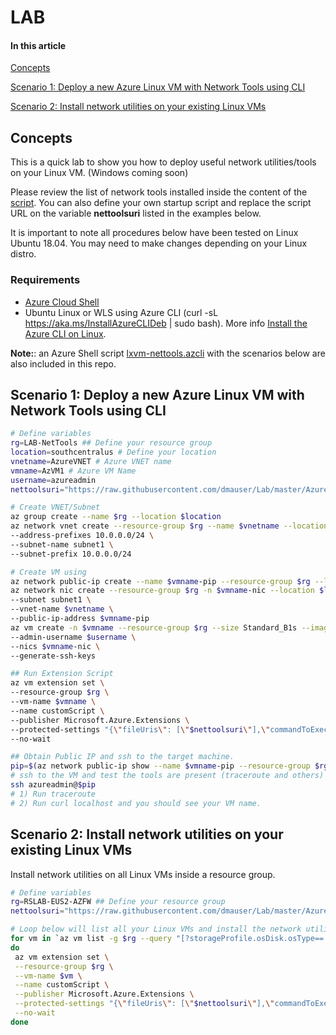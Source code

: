 # LAB

#### In this article

[Concepts](#Concepts)

[Scenario 1: Deploy a new Azure Linux VM with Network Tools using CLI](#scenario-1-deploy-a-new-azure-linux-vm-with-network-tools-using-cli)

[Scenario 2: Install network utilities on your existing Linux VMs](#scenario-2-install-network-utilities-on-your-existing-linux-vms)

## Concepts

This is a quick lab to show you how to deploy useful network utilities/tools on your Linux VM. (Windows coming soon)

Please review the list of network tools installed inside the content of the [script](https://raw.githubusercontent.com/dmauser/Lab/master/AzureVM-nettools/nettools.sh). You can also define your own startup script and replace the script URL on the variable **nettoolsuri** listed in the examples below.

It is important to note all procedures below have been tested on Linux Ubuntu 18.04. You may need to make changes depending on your Linux distro.

### Requirements

- [Azure Cloud Shell](https://shell.azure.com/)
- Ubuntu Linux or WLS using Azure CLI (curl -sL https://aka.ms/InstallAzureCLIDeb | sudo bash). More info [Install the Azure CLI on Linux](https://docs.microsoft.com/en-us/cli/azure/install-azure-cli-linux?pivots=apt).

**Note:**: an Azure Shell script [lxvm-nettools.azcli](https://raw.githubusercontent.com/dmauser/Lab/master/AzureVM-nettools/lxvm-nettools.azcli) with the scenarios below are also included in this repo.

## Scenario 1: Deploy a new Azure Linux VM with Network Tools using CLI

```Bash
# Define variables
rg=LAB-NetTools ## Define your resource group
location=southcentralus # Define your location
vnetname=AzureVNET # Azure VNET name
vmname=AzVM1 # Azure VM Name
username=azureadmin
nettoolsuri="https://raw.githubusercontent.com/dmauser/Lab/master/AzureVM-nettools/nettools.sh"

# Create VNET/Subnet
az group create --name $rg --location $location
az network vnet create --resource-group $rg --name $vnetname --location $location \
--address-prefixes 10.0.0.0/24 \
--subnet-name subnet1 \
--subnet-prefix 10.0.0.0/24

# Create VM using
az network public-ip create --name $vmname-pip --resource-group $rg --location $location --sku Basic --allocation-method Dynamic
az network nic create --resource-group $rg -n $vmname-nic --location $location \
--subnet subnet1 \
--vnet-name $vnetname \
--public-ip-address $vmname-pip
az vm create -n $vmname --resource-group $rg --size Standard_B1s --image UbuntuLTS \
--admin-username $username \
--nics $vmname-nic \
--generate-ssh-keys

## Run Extension Script
az vm extension set \
--resource-group $rg \
--vm-name $vmname \
--name customScript \
--publisher Microsoft.Azure.Extensions \
--protected-settings "{\"fileUris\": [\"$nettoolsuri\"],\"commandToExecute\": \"./nettools.sh\"}" \
--no-wait

## Obtain Public IP and ssh to the target machine.
pip=$(az network public-ip show --name $vmname-pip --resource-group $rg --query ipAddress -o tsv)
# ssh to the VM and test the tools are present (traceroute and others)
ssh azureadmin@$pip
# 1) Run traceroute
# 2) Run curl localhost and you should see your VM name.
```

## Scenario 2: Install network utilities on your existing Linux VMs

Install network utilities on all Linux VMs inside a resource group.

```Bash
# Define variables
rg=RSLAB-EUS2-AZFW ## Define your resource group
nettoolsuri="https://raw.githubusercontent.com/dmauser/Lab/master/AzureVM-nettools/nettools.sh"

# Loop below will list all your Linux VMs and install the network utilities on them.
for vm in `az vm list -g $rg --query "[?storageProfile.osDisk.osType=='Linux'].name" -o tsv`
do
 az vm extension set \
 --resource-group $rg \
 --vm-name $vm \
 --name customScript \
 --publisher Microsoft.Azure.Extensions \
 --protected-settings "{\"fileUris\": [\"$nettoolsuri\"],\"commandToExecute\": \"./nettools.sh\"}" \
 --no-wait
done
```